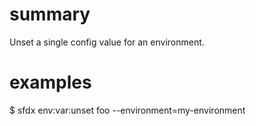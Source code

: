 # summary

Unset a single config value for an environment.

# examples

$ sfdx env:var:unset foo --environment=my-environment
